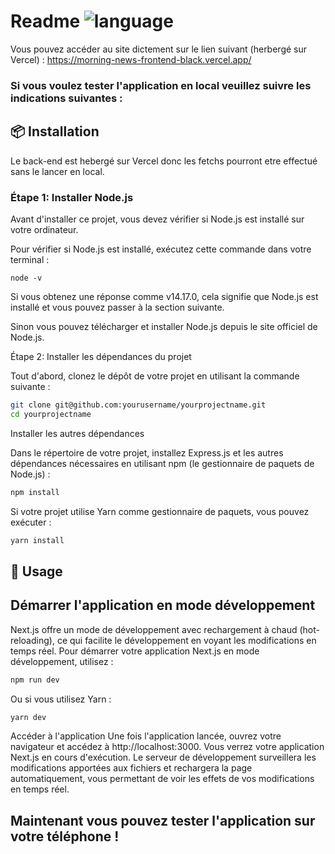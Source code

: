 # Readme ![language](https://img.shields.io/badge/language-javascript-blue.svg)



Vous pouvez accéder au site dictement sur le lien suivant (herbergé sur Vercel) : 
https://morning-news-frontend-black.vercel.app/


### Si vous voulez tester l'application en local veuillez suivre les indications suivantes : 


## :package: Installation

Le back-end est hebergé sur Vercel donc les fetchs pourront etre effectué sans le lancer en local. 

### Étape 1: Installer Node.js


Avant d'installer ce projet, vous devez vérifier si Node.js est installé sur votre ordinateur.

Pour vérifier si Node.js est installé, exécutez cette commande dans votre terminal :


```
node -v
```

Si vous obtenez une réponse comme v14.17.0, cela signifie que Node.js est installé et vous pouvez passer à la section suivante.

Sinon vous pouvez télécharger et installer Node.js depuis le site officiel de Node.js.

Étape 2: Installer les dépendances du projet


Tout d'abord, clonez le dépôt de votre projet en utilisant la commande suivante :

```sh
git clone git@github.com:yourusername/yourprojectname.git
cd yourprojectname
```

Installer les autres dépendances

Dans le répertoire de votre projet, installez Express.js et les autres dépendances nécessaires en utilisant npm (le gestionnaire de paquets de Node.js) :

```sh
npm install
```

Si votre projet utilise Yarn comme gestionnaire de paquets, vous pouvez exécuter :

```sh
yarn install
```


## 🚀 Usage

## Démarrer l'application en mode développement
Next.js offre un mode de développement avec rechargement à chaud (hot-reloading), ce qui facilite le développement en voyant les modifications en temps réel. Pour démarrer votre application Next.js en mode développement, utilisez :

```sh
npm run dev
```

Ou si vous utilisez Yarn :

```sh
yarn dev
```

Accéder à l'application
Une fois l'application lancée, ouvrez votre navigateur et accédez à http://localhost:3000. Vous verrez votre application Next.js en cours d'exécution. Le serveur de développement surveillera les modifications apportées aux fichiers et rechargera la page automatiquement, vous permettant de voir les effets de vos modifications en temps réel.

## Maintenant vous pouvez tester l'application sur votre téléphone ! 
